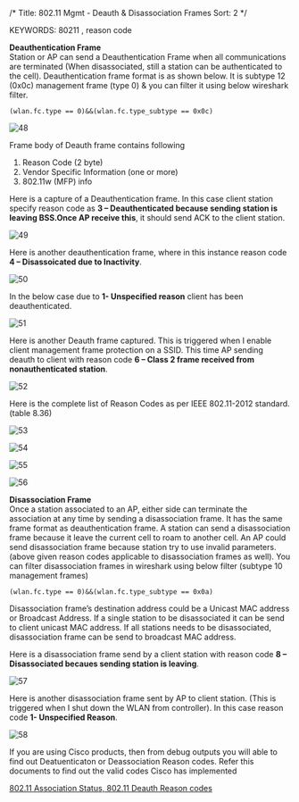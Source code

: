 /*
 Title: 802.11 Mgmt - Deauth & Disassociation Frames
 Sort: 2
 */
 
KEYWORDS: 80211 , reason code

**Deauthentication Frame**  
Station or AP can send a Deauthentication Frame when all communications are terminated (When disassociated, still a station can be authenticated to the cell). Deauthentication frame format is as shown below. It is subtype 12 (0x0c) management frame (type 0)  & you can filter it using below wireshark filter.  

```
(wlan.fc.type == 0)&&(wlan.fc.type_subtype == 0x0c)
```

![48](%image_url%/2016/2016020148.png)

Frame body of  Deauth frame contains following  
1. Reason Code (2 byte)  
2. Vendor Specific Information (one or more)  
3. 802.11w (MFP) info  

Here is a capture of a Deauthentication frame. In this case client station specify reason code as **3 – Deauthenticated because sending station is leaving BSS.Once AP receive this**, it should send ACK to the client station.  

![49](%image_url%/2016/2016020149.png)

Here is another deauthentication frame, where in this instance reason code **4 – Disassoicated due to Inactivity**.  

![50](%image_url%/2016/2016020150.png)

In the below case due to **1- Unspecified reason** client has been deauthenticated.  

![51](%image_url%/2016/2016020151.png)

Here is another Deauth frame captured. This is triggered when I enable client management frame protection on a SSID. This time AP sending deauth to client with reason code **6 – Class 2 frame received from nonauthenticated station**.  

![52](%image_url%/2016/2016020152.png)

Here is the complete list of Reason Codes as per IEEE 802.11-2012 standard.(table 8.36)  

![53](%image_url%/2016/2016020153.png)

![54](%image_url%/2016/2016020154.png)

![55](%image_url%/2016/2016020155.png)

![56](%image_url%/2016/2016020156.png)

**Disassociation Frame**  
Once a station associated to an AP, either side can terminate the association at any time by sending a disassociation frame. It has the same frame format as deauthentication frame. A station can send a disassociation frame because it leave the current cell to roam to another cell. An AP could send disassociation frame because station try to use invalid parameters.(above given reason codes applicable to disassociation frames as well). You can filter disassociation frames in wireshark using below filter (subtype 10 management frames)  

```
(wlan.fc.type == 0)&&(wlan.fc.type_subtype == 0x0a)
```

Disassociation frame’s destination address could be a Unicast MAC address or Broadcast Address. If a single station to be disassociated it can be send to client unicast MAC address. If all stations needs to be disassociated, disassociation frame can be send to broadcast MAC address.  

Here is a disassociation frame send by a client station with reason code **8 – Disassociated becaues sending station is leaving**.

![57](%image_url%/2016/2016020157.png)

Here is another disassociation frame sent by AP to client station. (This is triggered when I shut down the WLAN from controller). In this case reason code **1- Unspecified Reason**.

![58](%image_url%/2016/2016020158.png)


If you are using Cisco products, then from debug outputs you will able to find out Deatuenticaton or Deassociation Reason codes.  Refer this documents to find out the valid codes Cisco has implemented  

[802.11 Association Status, 802.11 Deauth Reason codes](https://supportforums.cisco.com/document/141136/80211-association-status-80211-deauth-reason-codes)

